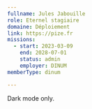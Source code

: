 ```yaml
---
fullname: Jules Jabouille
role: Eternel stagiaire
domaine: Déploiement
link: https://pize.fr
missions:
  - start: 2023-03-09
    end: 2028-07-01
    status: admin
    employer: DINUM
memberType: dinum

---
```



Dark mode only.
